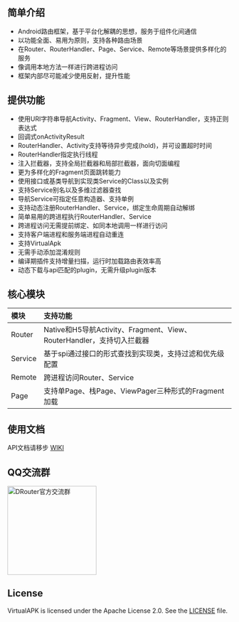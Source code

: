 ## 简单介绍

- Android路由框架，基于平台化解耦的思想，服务于组件化间通信
- 以功能全面、易用为原则，支持各种路由场景
- 在Router、RouterHandler、Page、Service、Remote等场景提供多样化的服务
- 像调用本地方法一样进行跨进程访问
- 框架内部尽可能减少使用反射，提升性能

## 提供功能

- 使用URI字符串导航Activity、Fragment、View、RouterHandler，支持正则表达式
- 回调式onActivityResult
- RouterHandler、Activity支持等待异步完成(hold)，并可设置超时时间
- RouterHandler指定执行线程
- 注入拦截器，支持全局拦截器和局部拦截器，面向切面编程
- 更为多样化的Fragment页面跳转能力
- 使用接口或基类导航到实现类Service的Class以及实例
- 支持Service别名以及多维过滤器查找
- 导航Service可指定任意构造器、支持单例
- 支持动态注册RouterHandler、Service，绑定生命周期自动解绑
- 简单易用的跨进程执行RouterHandler、Service
- 跨进程访问无需提前绑定、如同本地调用一样进行访问
- 支持客户端进程和服务端进程自动重连
- 支持VirtualApk
- 无需手动添加混淆规则
- 编译期插件支持增量扫描，运行时加载路由表效率高
- 动态下载与api匹配的plugin，无需升级plugin版本

## 核心模块

模块 | 支持功能
|  :-- | :--  |
Router | Native和H5导航Activity、Fragment、View、RouterHandler，支持切入拦截器
Service | 基于spi通过接口的形式查找到实现类，支持过滤和优先级配置
Remote | 跨进程访问Router、Service
Page | 支持单Page、栈Page、ViewPager三种形式的Fragment加载

## 使用文档

API文档请移步 [WIKI](https://github.com/didi/DRouter/wiki)

## QQ交流群

<img src="https://czp.s3.didiyunapi.com/image/drouter/qq_group.png" width="200px" align="center" alt="DRouter官方交流群"/>

## License

VirtualAPK is licensed under the Apache License 2.0. See the [LICENSE](LICENSE) file.